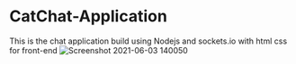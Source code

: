 # CatChat-Application
This is the chat application build using Nodejs and sockets.io with html css for front-end 
![Screenshot 2021-06-03 140050](https://user-images.githubusercontent.com/56068173/120615373-d9400000-c475-11eb-97bf-295c7093692f.png)


